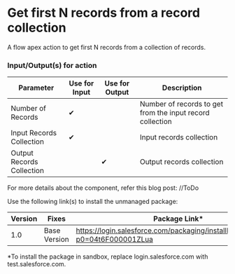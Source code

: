 # Get first N records from a record collection
A flow apex action to get first N records from a collection of records.

### Input/Output(s) for action
|Parameter	               |Use for Input	   |Use for Output	   |Description 
|-|-|-|-|
| Number of Records | ✔ |  | Number of records to get from the input record collection |
| Input Records Collection | ✔ |  | Input records collection |
| Output Records Collection |  | ✔ | Output records collection |


For more details about the component, refer this blog post: //ToDo


Use the following link(s) to install the unmanaged package: 

| Version | Fixes |Package Link*	    
|-|-|-|
| 1.0 | Base Version | https://login.salesforce.com/packaging/installPackage.apexp?p0=04t6F000001ZLua |

*To install the package in sandbox, replace login.salesforce.com with test.salesforce.com.